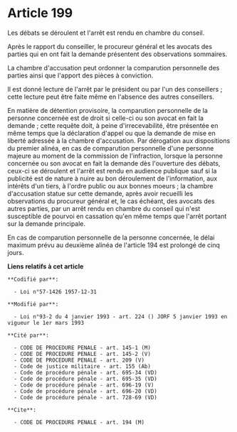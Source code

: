 # Article 199

Les débats se déroulent et l'arrêt est rendu en chambre du conseil.

Après le rapport du conseiller, le procureur général et les avocats des parties qui en ont fait la demande présentent des
observations sommaires.

La chambre d'accusation peut ordonner la comparution personnelle des parties ainsi que l'apport des pièces à conviction.

Il est donné lecture de l'arrêt par le président ou par l'un des conseillers ; cette lecture peut être faite même en
l'absence des autres conseillers.

En matière de détention provisoire, la comparution personnelle de la personne concernée est de droit si celle-ci ou son
avocat en fait la demande ; cette requête doit, à peine d'irrecevabilité, être présentée en même temps que la déclaration
d'appel ou que la demande de mise en liberté adressée à la chambre d'accusation. Par dérogation aux dispositions du premier
alinéa, en cas de comparution personnelle d'une personne majeure au moment de la commission de l'infraction, lorsque la
personne concernée ou son avocat en fait la demande dès l'ouverture des débats, ceux-ci se déroulent et l'arrêt est rendu en
audience publique sauf si la publicité est de nature à nuire au bon déroulement de l'information, aux intérêts d'un tiers, à
l'ordre public ou aux bonnes moeurs ; la chambre d'accusation statue sur cette demande, après avoir recueilli les
observations du procureur général et, le cas échéant, des avocats des autres parties, par un arrêt rendu en chambre du
conseil qui n'est susceptible de pourvoi en cassation qu'en même temps que l'arrêt portant sur la demande principale.

En cas de comparution personnelle de la personne concernée, le délai maximum prévu au deuxième alinéa de l'article 194 est
prolongé de cinq jours.

**Liens relatifs à cet article**

	**Codifié par**:

	  - Loi n°57-1426 1957-12-31

	**Modifié par**:

	  - Loi n°93-2 du 4 janvier 1993 - art. 224 () JORF 5 janvier 1993 en vigueur le 1er mars 1993

	**Cité par**:

	  - CODE DE PROCEDURE PENALE - art. 145-1 (M)
	  - CODE DE PROCEDURE PENALE - art. 145-2 (V)
	  - CODE DE PROCEDURE PENALE - art. 209 (V)
	  - Code de justice militaire - art. 155 (Ab)
	  - Code de procédure pénale - art. 695-34 (VD)
	  - Code de procédure pénale - art. 695-35 (VD)
	  - Code de procédure pénale - art. 696-19 (V)
	  - Code de procédure pénale - art. 696-20 (VD)
	  - Code de procédure pénale - art. 728-69 (VD)

	**Cite**:

	  - CODE DE PROCEDURE PENALE - art. 194 (M)
